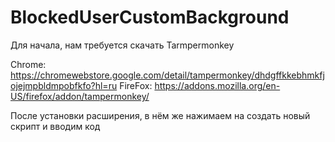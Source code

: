 # BlockedUserCustomBackground
Для начала, нам требуется скачать Tarmpermonkey

Chrome: https://chromewebstore.google.com/detail/tampermonkey/dhdgffkkebhmkfjojejmpbldmpobfkfo?hl=ru
FireFox: https://addons.mozilla.org/en-US/firefox/addon/tampermonkey/

После установки расширения, в нём же нажимаем на создать новый скрипт и вводим код

